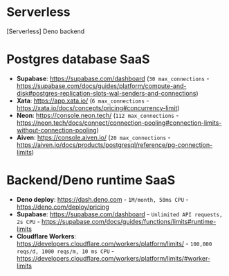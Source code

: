 # Serverless
[Serverless] Deno backend

# Postgres database SaaS
- **Supabase**: https://supabase.com/dashboard (`30 max_connections` - https://supabase.com/docs/guides/platform/compute-and-disk#postgres-replication-slots-wal-senders-and-connections)
- **Xata**: https://app.xata.io/ (`6 max_connections` - https://xata.io/docs/concepts/pricing#concurrency-limit)
- **Neon**: https://console.neon.tech/ (`112 max_connections` - https://neon.tech/docs/connect/connection-pooling#connection-limits-without-connection-pooling)
- **Aiven**: https://console.aiven.io/ (`20 max_connections` - https://aiven.io/docs/products/postgresql/reference/pg-connection-limits)

# Backend/Deno runtime SaaS
- **Deno deploy**: https://dash.deno.com - `1M/month, 50ms CPU` - https://deno.com/deploy/pricing
- **Supabase**: https://supabase.com/dashboard - `Unlimited API requests, 2s CPU` - https://supabase.com/docs/guides/functions/limits#runtime-limits
- **Cloudflare Workers**: https://developers.cloudflare.com/workers/platform/limits/ - `100,000 reqs/d, 1000 reqs/m, 10 ms CPU` - https://developers.cloudflare.com/workers/platform/limits/#worker-limits
